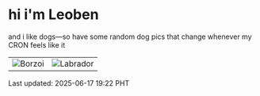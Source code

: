 # hi i'm Leoben

and i like dogs—so have some random dog pics that change whenever my CRON feels like it

|  |  |
|--------|----------|
| ![Borzoi](https://random-dog-vercel.vercel.app/api/random-borzoi?v=1750159333) | ![Labrador](https://random-dog-vercel.vercel.app/api/random-labrador?v=1750159333) |

Last updated: 2025-06-17 19:22 PHT
